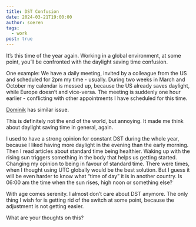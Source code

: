 ```yaml
---
title: DST Confusion
date: 2024-03-21T19:00:00
author: soeren
tags:
  - work
post: true
---
```

It’s this time of the year again. Working in a global environment, at some point, you’ll be confronted with the daylight saving time confusion.

One example: We have a daily meeting, invited by a colleague from the US and scheduled for 2pm my time - usually. During two weeks in March and October my calendar is messed up, because the US already saves daylight, while Europe doesn’t and vice-versa. The meeting is suddenly one hour earlier - conflicting with other appointments I have scheduled for this time.

[Dominik](https://lostfocus.de/2024/03/19/232687/) has similar issue.

This is definitely not the end of the world, but annoying. It made me think about daylight saving time in general, again.

I used to have a strong opinion for constant DST during the whole year, because I liked having more daylight in the evening than the early morning. Then I read articles about standard time being healthier. Waking up with the rising sun triggers something in the body that helps us getting started. Changing my opinion to being in favour of standard time. There were times, when I thought using UTC globally would be the best solution. But I guess it will be even harder to know what “time of day” it is in another country. Is 06:00 am the time when the sun rises, high noon or something else?

With age comes serenity. I almost don’t care about DST anymore. The only thing I wish for is getting rid of the switch at some point, because the adjustment is not getting easier.

What are your thoughts on this?